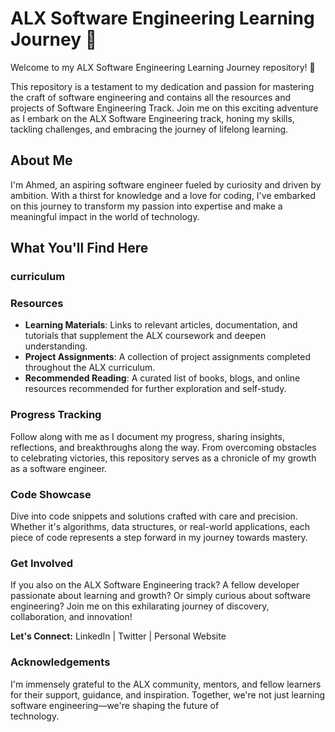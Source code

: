 
# ALX Software Engineering Learning Journey 🌟

Welcome to my ALX Software Engineering Learning Journey repository! 🚀

This repository is a testament to my dedication and passion for mastering the craft of software engineering and contains all the resources and projects of Software Engineering Track. Join me on this exciting adventure as I embark on the ALX Software Engineering track, honing my skills, tackling challenges, and embracing the journey of lifelong learning.

## About Me
  I'm Ahmed, an aspiring software engineer fueled by curiosity and driven by ambition. With a thirst for knowledge and a love for coding, I've embarked on this journey to transform my passion into expertise and     make a meaningful impact in the world of technology.

## What You'll Find Here
### curriculum

### Resources
* **Learning Materials**: Links to relevant articles, documentation, and tutorials that supplement the ALX coursework and deepen understanding.
* **Project Assignments**: A collection of project assignments completed throughout the ALX curriculum.
* **Recommended Reading**: A curated list of books, blogs, and online resources recommended for further exploration and self-study.

### Progress Tracking
  Follow along with me as I document my progress, sharing insights, reflections, and breakthroughs along the way. From overcoming obstacles to celebrating victories, this repository serves as a chronicle of my      growth as a software engineer.

### Code Showcase
  Dive into code snippets and solutions crafted with care and precision. Whether it's algorithms, data structures, or real-world applications, each piece of code represents a step forward in my journey towards      mastery.

### Get Involved
  If you also on the ALX Software Engineering track? A fellow developer passionate about learning and growth? Or simply curious about software engineering? Join me on this exhilarating journey of discovery,     
  collaboration, and innovation!

**Let's Connect:** LinkedIn | Twitter | Personal Website

### Acknowledgements
  I'm immensely grateful to the ALX community, mentors, and fellow learners for their support, guidance, and inspiration. Together, we're not just learning software engineering—we're shaping the future of     
  technology.
